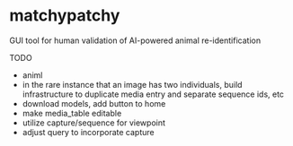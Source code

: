 # matchypatchy
GUI tool for human validation of AI-powered animal re-identification


TODO
 - animl
 - in the rare instance that an image has two individuals, build infrastructure to duplicate media entry
   and separate sequence ids, etc
 - download models, add button to home
 - make media_table editable
 - utilize capture/sequence for viewpoint
 - adjust query to incorporate capture